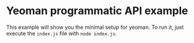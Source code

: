 # Yeoman programmatic API example

This example will show you the minimal setup for yeoman. To run it, just execute the `index.js` file with `node index.js`.

